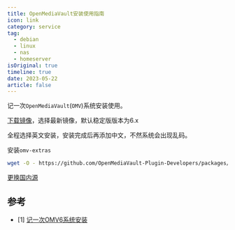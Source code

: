 ```yaml
---
title: OpenMediaVault安装使用指南
icon: link
category: service
tag:
  - debian
  - linux
  - nas
  - homeserver
isOriginal: true
timeline: true
date: 2023-05-22
article: false
---
```


记一次`OpenMediaVault`(`OMV`)系统安装使用。

<!-- more -->

[下载镜像](https://www.openmediavault.org/download.html)，选择最新镜像，默认稳定版版本为6.x

全程选择英文安装，安装完成后再添加中文，不然系统会出现乱码。

安装`omv-extras`

```bash
wget -O - https://github.com/OpenMediaVault-Plugin-Developers/packages/raw/master/install | bash
```

[更换国内源](https://mirrors.tuna.tsinghua.edu.cn/help/openmediavault/)


## 参考

- [1] [记一次OMV6系统安装](https://momiji.fun/openmediavault-install/)
